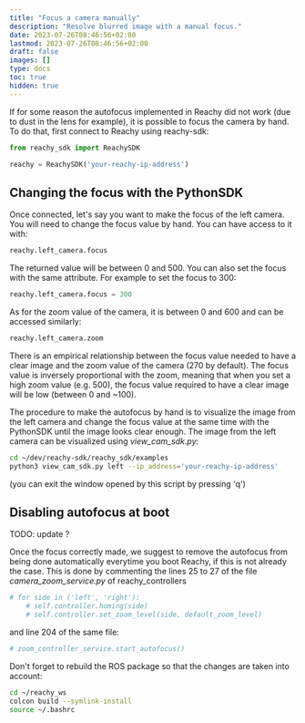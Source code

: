 ```yaml
---
title: "Focus a camera manually"
description: "Resolve blurred image with a manual focus."
date: 2023-07-26T08:46:56+02:00
lastmod: 2023-07-26T08:46:56+02:00
draft: false
images: []
type: docs
toc: true
hidden: true
---
```


If for some reason the autofocus implemented in Reachy did not work (due to dust in the lens for example), it is possible to focus the camera by hand. To do that, first connect to Reachy using reachy-sdk:

```python
from reachy_sdk import ReachySDK

reachy = ReachySDK('your-reachy-ip-address')
```

## Changing the focus with the PythonSDK

Once connected, let's say you want to make the focus of the left camera. You will need to change the focus value by hand. You can have access to it with:

```python
reachy.left_camera.focus
```

The returned value will be between 0 and 500.  You can also set the focus with the same attribute. For example to set the focus to 300:

```python
reachy.left_camera.focus = 300
```

As for the zoom value of the camera, it is between 0 and 600 and can be accessed similarly:

```python
reachy.left_camera.zoom
```

There is an empirical relationship between the focus value needed to have a clear image and the zoom value of the camera (270 by default). The focus value is inversely proportional with the zoom, meaning that when you set a high zoom value (e.g. 500), the focus value required to have a clear image will be low (between 0 and ~100).

The procedure to make the autofocus by hand is to visualize the image from the left camera and change the focus value at the same time with the PythonSDK until the image looks clear enough. The image from the left camera can be visualized using *view_cam_sdk.py*:

```bash
cd ~/dev/reachy-sdk/reachy_sdk/examples
python3 view_cam_sdk.py left --ip_address='your-reachy-ip-address'
```
(you can exit the window opened by this script by pressing 'q')

## Disabling autofocus at boot

TODO: update ?

Once the focus correctly made, we suggest to remove the autofocus from being done automatically everytime you boot Reachy, if this is not already the case. This is done by commenting the lines 25 to 27 of the file *camera_zoom_service.py* of reachy_controllers 

```python
# for side in ('left', 'right'):
    # self.controller.homing(side)
    # self.controller.set_zoom_level(side, default_zoom_level)
```
and line 204 of the same file:

```python
# zoom_controller_service.start_autofocus()
```

Don't forget to rebuild the ROS package so that the changes are taken into account:

```bash
cd ~/reachy_ws
colcon build --symlink-install
source ~/.bashrc
```
